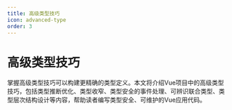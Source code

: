 ```yaml
---
title: 高级类型技巧
icon: advanced-type
order: 3
---
```


# 高级类型技巧

掌握高级类型技巧可以构建更精确的类型定义。本文将介绍Vue项目中的高级类型技巧，包括类型推断优化、类型收窄、类型安全的事件处理、可辨识联合类型、类型层次结构设计等内容，帮助读者编写类型安全、可维护的Vue应用代码。
